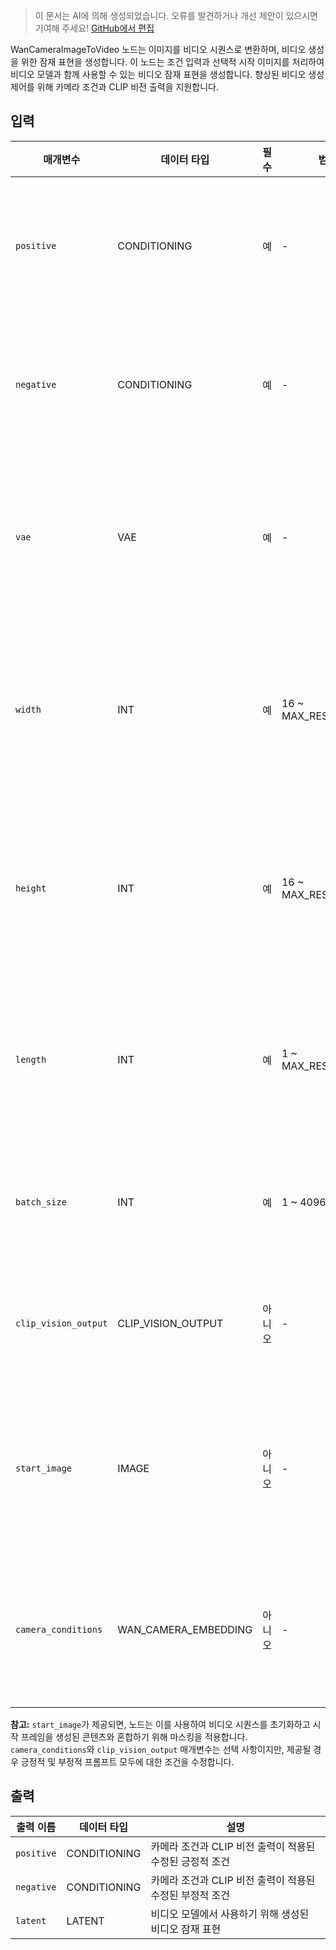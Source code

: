 > 이 문서는 AI에 의해 생성되었습니다. 오류를 발견하거나 개선 제안이 있으시면 기여해 주세요! [GitHub에서 편집](https://github.com/Comfy-Org/embedded-docs/blob/main/comfyui_embedded_docs/docs/WanCameraImageToVideo/ko.md)

WanCameraImageToVideo 노드는 이미지를 비디오 시퀀스로 변환하며, 비디오 생성을 위한 잠재 표현을 생성합니다. 이 노드는 조건 입력과 선택적 시작 이미지를 처리하여 비디오 모델과 함께 사용할 수 있는 비디오 잠재 표현을 생성합니다. 향상된 비디오 생성 제어를 위해 카메라 조건과 CLIP 비전 출력을 지원합니다.

## 입력

| 매개변수 | 데이터 타입 | 필수 | 범위 | 설명 |
|-----------|-----------|----------|-------|-------------|
| `positive` | CONDITIONING | 예 | - | 비디오 생성을 위한 긍정적 조건 프롬프트 |
| `negative` | CONDITIONING | 예 | - | 비디오 생성에서 피할 부정적 조건 프롬프트 |
| `vae` | VAE | 예 | - | 이미지를 잠재 공간으로 인코딩하기 위한 VAE 모델 |
| `width` | INT | 예 | 16 ~ MAX_RESOLUTION | 출력 비디오 너비 (픽셀 단위, 기본값: 832, 단계: 16) |
| `height` | INT | 예 | 16 ~ MAX_RESOLUTION | 출력 비디오 높이 (픽셀 단위, 기본값: 480, 단계: 16) |
| `length` | INT | 예 | 1 ~ MAX_RESOLUTION | 비디오 시퀀스의 프레임 수 (기본값: 81, 단계: 4) |
| `batch_size` | INT | 예 | 1 ~ 4096 | 동시에 생성할 비디오 수 (기본값: 1) |
| `clip_vision_output` | CLIP_VISION_OUTPUT | 아니오 | - | 추가 조건을 위한 선택적 CLIP 비전 출력 |
| `start_image` | IMAGE | 아니오 | - | 비디오 시퀀스를 초기화하기 위한 선택적 시작 이미지 |
| `camera_conditions` | WAN_CAMERA_EMBEDDING | 아니오 | - | 비디오 생성을 위한 선택적 카메라 임베딩 조건 |

**참고:** `start_image`가 제공되면, 노드는 이를 사용하여 비디오 시퀀스를 초기화하고 시작 프레임을 생성된 콘텐츠와 혼합하기 위해 마스킹을 적용합니다. `camera_conditions`와 `clip_vision_output` 매개변수는 선택 사항이지만, 제공될 경우 긍정적 및 부정적 프롬프트 모두에 대한 조건을 수정합니다.

## 출력

| 출력 이름 | 데이터 타입 | 설명 |
|-------------|-----------|-------------|
| `positive` | CONDITIONING | 카메라 조건과 CLIP 비전 출력이 적용된 수정된 긍정적 조건 |
| `negative` | CONDITIONING | 카메라 조건과 CLIP 비전 출력이 적용된 수정된 부정적 조건 |
| `latent` | LATENT | 비디오 모델에서 사용하기 위해 생성된 비디오 잠재 표현 |
